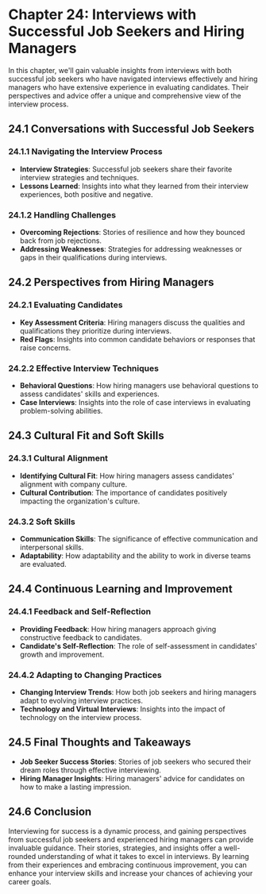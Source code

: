 Chapter 24: Interviews with Successful Job Seekers and Hiring Managers
======================================================================

In this chapter, we'll gain valuable insights from interviews with both successful job seekers who have navigated interviews effectively and hiring managers who have extensive experience in evaluating candidates. Their perspectives and advice offer a unique and comprehensive view of the interview process.

24.1 **Conversations with Successful Job Seekers**
--------------------------------------------------

### 24.1.1 **Navigating the Interview Process**

* **Interview Strategies**: Successful job seekers share their favorite interview strategies and techniques.
* **Lessons Learned**: Insights into what they learned from their interview experiences, both positive and negative.

### 24.1.2 **Handling Challenges**

* **Overcoming Rejections**: Stories of resilience and how they bounced back from job rejections.
* **Addressing Weaknesses**: Strategies for addressing weaknesses or gaps in their qualifications during interviews.

24.2 **Perspectives from Hiring Managers**
------------------------------------------

### 24.2.1 **Evaluating Candidates**

* **Key Assessment Criteria**: Hiring managers discuss the qualities and qualifications they prioritize during interviews.
* **Red Flags**: Insights into common candidate behaviors or responses that raise concerns.

### 24.2.2 **Effective Interview Techniques**

* **Behavioral Questions**: How hiring managers use behavioral questions to assess candidates' skills and experiences.
* **Case Interviews**: Insights into the role of case interviews in evaluating problem-solving abilities.

24.3 **Cultural Fit and Soft Skills**
-------------------------------------

### 24.3.1 **Cultural Alignment**

* **Identifying Cultural Fit**: How hiring managers assess candidates' alignment with company culture.
* **Cultural Contribution**: The importance of candidates positively impacting the organization's culture.

### 24.3.2 **Soft Skills**

* **Communication Skills**: The significance of effective communication and interpersonal skills.
* **Adaptability**: How adaptability and the ability to work in diverse teams are evaluated.

24.4 **Continuous Learning and Improvement**
--------------------------------------------

### 24.4.1 **Feedback and Self-Reflection**

* **Providing Feedback**: How hiring managers approach giving constructive feedback to candidates.
* **Candidate's Self-Reflection**: The role of self-assessment in candidates' growth and improvement.

### 24.4.2 **Adapting to Changing Practices**

* **Changing Interview Trends**: How both job seekers and hiring managers adapt to evolving interview practices.
* **Technology and Virtual Interviews**: Insights into the impact of technology on the interview process.

24.5 **Final Thoughts and Takeaways**
-------------------------------------

* **Job Seeker Success Stories**: Stories of job seekers who secured their dream roles through effective interviewing.
* **Hiring Manager Insights**: Hiring managers' advice for candidates on how to make a lasting impression.

24.6 **Conclusion**
-------------------

Interviewing for success is a dynamic process, and gaining perspectives from successful job seekers and experienced hiring managers can provide invaluable guidance. Their stories, strategies, and insights offer a well-rounded understanding of what it takes to excel in interviews. By learning from their experiences and embracing continuous improvement, you can enhance your interview skills and increase your chances of achieving your career goals.
